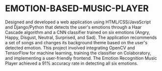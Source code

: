 # EMOTION-BASED-MUSIC-PLAYER
Designed and developed a web application using HTML/CSS/JavaScript and Django/Python that detects the user's emotions through a Haar Cascade algorithm and a CNN classifier trained on six emotions (Angry, Happy, Disgust, Neutral, Surprised, and Sad). 
The application recommends a set of songs and changes its background theme based on the user's detected emotion. This project involved integrating OpenCV and TensorFlow for machine learning, training the classifier on Colaboratory, and implementing a user-friendly frontend.
The Emotion Recognition Music Player achieved a 91% accuracy rate in detecting all six emotions.
